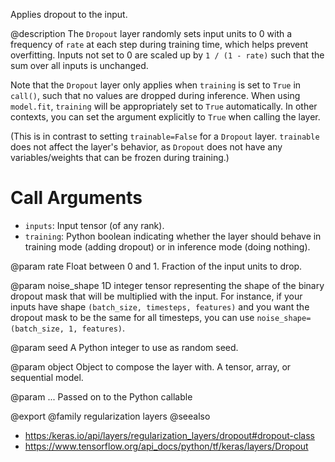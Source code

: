 Applies dropout to the input.

@description
The `Dropout` layer randomly sets input units to 0 with a frequency of
`rate` at each step during training time, which helps prevent overfitting.
Inputs not set to 0 are scaled up by `1 / (1 - rate)` such that the sum over
all inputs is unchanged.

Note that the `Dropout` layer only applies when `training` is set to `True`
in `call()`, such that no values are dropped during inference.
When using `model.fit`, `training` will be appropriately set to `True`
automatically. In other contexts, you can set the argument explicitly
to `True` when calling the layer.

(This is in contrast to setting `trainable=False` for a `Dropout` layer.
`trainable` does not affect the layer's behavior, as `Dropout` does
not have any variables/weights that can be frozen during training.)

# Call Arguments
- `inputs`: Input tensor (of any rank).
- `training`: Python boolean indicating whether the layer should behave in
    training mode (adding dropout) or in inference mode (doing nothing).

@param rate
Float between 0 and 1. Fraction of the input units to drop.

@param noise_shape
1D integer tensor representing the shape of the
binary dropout mask that will be multiplied with the input.
For instance, if your inputs have shape
`(batch_size, timesteps, features)` and
you want the dropout mask to be the same for all timesteps,
you can use `noise_shape=(batch_size, 1, features)`.

@param seed
A Python integer to use as random seed.

@param object
Object to compose the layer with. A tensor, array, or sequential model.

@param ...
Passed on to the Python callable

@export
@family regularization layers
@seealso
+ <https:/keras.io/api/layers/regularization_layers/dropout#dropout-class>
+ <https://www.tensorflow.org/api_docs/python/tf/keras/layers/Dropout>
